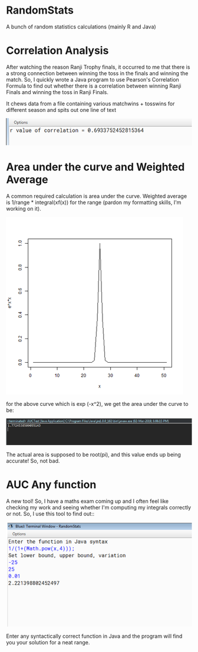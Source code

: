 # RandomStats
A bunch of random statistics calculations (mainly R and Java)

# Correlation Analysis

After watching the reason Ranji Trophy finals, it occurred to me that there is a strong connection between winning the toss in the finals and winning the match. So, I quickly wrote a Java program to use Pearson's Correlation Formula to find out whether there is a correlation between winning Ranji Finals and winning the toss in Ranji Finals.

It chews data from a file containing various matchwins + tosswins for different season and spits out one line of text

![alt text](https://raw.githubusercontent.com/pranay-venkatesh/RandomStats/master/RanjiCorrelationData/rValueScreenshot.png)


# Area under the curve and Weighted Average

A common required calculation is area under the curve. Weighted average is 1/range * integral(xf(x)) for the range (pardon my formatting skills, I'm working on it).

![alt-text](https://raw.githubusercontent.com/pranay-venkatesh/RandomStats/master/AUC/epowx.png)

for the above curve which is exp (-x^2), we get the area under the curve to be:

![alt-text](https://raw.githubusercontent.com/pranay-venkatesh/RandomStats/master/AUC/Output1.png)

The actual area is supposed to be root(pi), and this value ends up being accurate! So, not bad.

# AUC Any function

A new tool! So, I have a maths exam coming up and I often feel like checking my work and seeing whether I'm computing my integrals correctly or not. So, I use this tool to find out::

![alt-text](https://raw.githubusercontent.com/pranay-venkatesh/RandomStats/master/AUC_Any_Function/Output1.png)

Enter any syntactically correct function in Java and the program will find you your solution for a neat range.

